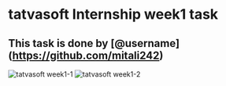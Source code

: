 # tatvasoft Internship week1 task
## This task is done by  [@username] (https://github.com/mitali242)
![tatvasoft week1-1](https://user-images.githubusercontent.com/76436755/221892165-825abc9d-1c5d-442f-ae9b-6cebfe598795.jpg)
![tatvasoft week1-2](https://user-images.githubusercontent.com/76436755/221892217-ff7829e1-59be-499b-931b-d59986b9fbde.jpg)

